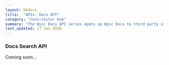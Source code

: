 ```yaml
---
layout: kbdocs
title:  "APIs: Docs API"
category: "Contributor Hub"
summary: "The Wysc Docs API series opens up Wysc Docs to third party implementations outside of the Wysc website."
last_updated: 17 Jan 2020
---
```


### Docs Search API

Coming soon...


